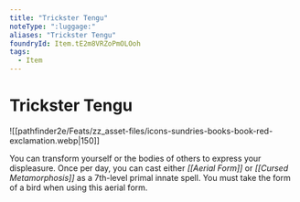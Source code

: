 ```yaml
---
title: "Trickster Tengu"
noteType: ":luggage:"
aliases: "Trickster Tengu"
foundryId: Item.tE2m8VRZoPmOLOoh
tags:
  - Item
---
```


# Trickster Tengu
![[pathfinder2e/Feats/zz_asset-files/icons-sundries-books-book-red-exclamation.webp|150]]

You can transform yourself or the bodies of others to express your displeasure. Once per day, you can cast either _[[Aerial Form]]_ or _[[Cursed Metamorphosis]]_ as a 7th-level primal innate spell. You must take the form of a bird when using this aerial form.
